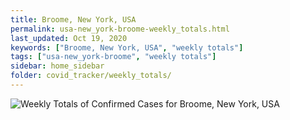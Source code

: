 ```yaml
---
title: Broome, New York, USA
permalink: usa-new_york-broome-weekly_totals.html
last_updated: Oct 19, 2020
keywords: ["Broome, New York, USA", "weekly totals"]
tags: ["usa-new_york-broome", "weekly totals"]
sidebar: home_sidebar
folder: covid_tracker/weekly_totals/
---
```


![Weekly Totals of Confirmed Cases for Broome, New York, USA](images/graphs/usa-new_york-broome-weekly_totals_graph.png)
